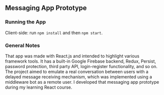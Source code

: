 ## Messaging App Prototype

### Running the App

Client-side: run `npm install` and then `npm start`.

### General Notes

That app was made with React.js and intended to highlight various framework tools. It has a built-in Google Firebase backend, Redux, Persist, password protection, third party API, login-register functionality, and so on. The project aimed to emulate a real conversation between users with a delayed message receiving mechanism, which was implemented using a middleware bot as a remote user. I developed that messaging app prototype during my learning React course.
